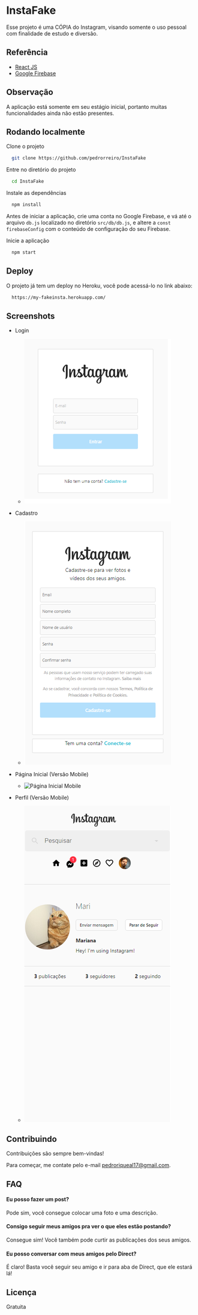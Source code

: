 
# InstaFake

Esse projeto é uma CÓPIA do Instagram, visando somente o uso pessoal com finalidade de estudo e diversão.


## Referência

 - [React JS](https://pt-br.reactjs.org/)
 - [Google Firebase](https://firebase.google.com/)


## Observação

A aplicação está somente em seu estágio inicial, portanto muitas funcionalidades ainda não estão presentes.


## Rodando localmente

Clone o projeto

```bash
  git clone https://github.com/pedrorreiro/InstaFake
```

Entre no diretório do projeto

```bash
  cd InstaFake
```

Instale as dependências

```bash
  npm install
```

Antes de iniciar a aplicação, crie uma conta no Google Firebase, e vá até o arquivo ``db.js`` localizado no diretório ``src/db/db.js``, e altere a ``const firebaseConfig`` com o conteúdo de configuração do seu Firebase. 


Inicie a aplicação

```bash
  npm start
```


## Deploy

O projeto já tem um deploy no Heroku, você pode acessá-lo no link abaixo:

```bash
  https://my-fakeinsta.herokuapp.com/
```


## Screenshots

- Login
    - ![Login](https://github.com/pedrorreiro/InstaFake/blob/main/src/img/demo/Login%20-%20Mobile.png?raw=true)
- Cadastro
    - ![Cadastro](https://github.com/pedrorreiro/InstaFake/blob/main/src/img/demo/Cadastro%20-%20Mobile.png?raw=true)
- Página Inicial (Versão Mobile)

    - ![Página Inicial Mobile](https://github.com/pedrorreiro/InstaFake/blob/main/src/img/demo/P%C3%A1gina%20Principal%20-%20Mobile.png?raw=true)
- Perfil (Versão Mobile)
    
    - ![Perfil Mobile](https://github.com/pedrorreiro/InstaFake/blob/main/src/img/demo/Perfil%20-%20Mobile.png?raw=true)
## Contribuindo

Contribuições são sempre bem-vindas!

Para começar, me contate pelo e-mail pedroriqueal17@gmail.com.


## FAQ

#### Eu posso fazer um post?

Pode sim, você consegue colocar uma foto e uma descrição.

#### Consigo seguir meus amigos pra ver o que eles estão postando?

Consegue sim! Você também pode curtir as publicações dos seus amigos.

#### Eu posso conversar com meus amigos pelo Direct?

É claro! Basta você seguir seu amigo e ir para aba de Direct, que ele estará lá!


## Licença

Gratuita

